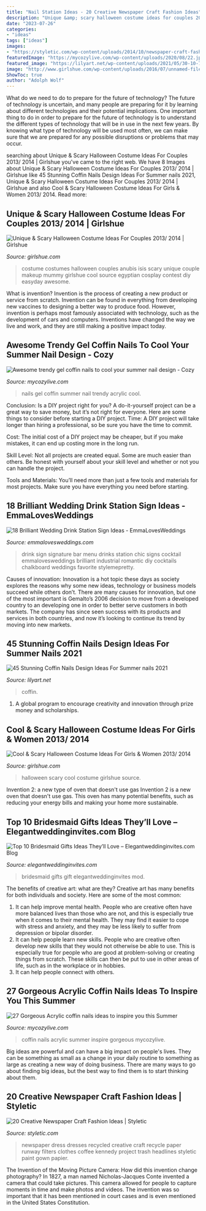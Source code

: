 ```yaml
---
title: "Nail Station Ideas - 20 Creative Newspaper Craft Fashion Ideas"
description: "Unique &amp; scary halloween costume ideas for couples 2013/ 2014"
date: "2023-07-26"
categories:
- "ideas"
tags: ["ideas"]
images:
- "https://styletic.com/wp-content/uploads/2014/10/newspaper-craft-fashion-ideas/8-creative-newspaper-craft-fashion-ideas.jpg"
featuredImage: "https://mycozylive.com/wp-content/uploads/2020/08/22.jpg"
featured_image: "https://lilyart.net/wp-content/uploads/2021/05/30-10-768x1152.jpg"
image: "http://www.girlshue.com/wp-content/uploads/2016/07/unnamed-file-2453.jpg"
ShowToc: true
author: "Adolph Wolf"
---
```



What do we need to do to prepare for the future of technology?
The future of technology is uncertain, and many people are preparing for it by learning about different technologies and their potential implications. One important thing to do in order to prepare for the future of technology is to understand the different types of technology that will be in use in the next few years. By knowing what type of technology will be used most often, we can make sure that we are prepared for any possible disruptions or problems that may occur.

	

		
searching about Unique &amp; Scary Halloween Costume Ideas For Couples 2013/ 2014 | Girlshue you've came to the right web. We have 8 Images about Unique &amp; Scary Halloween Costume Ideas For Couples 2013/ 2014 | Girlshue like 45 Stunning Coffin Nails Design Ideas For Summer nails 2021, Unique &amp; Scary Halloween Costume Ideas For Couples 2013/ 2014 | Girlshue and also Cool &amp; Scary Halloween Costume Ideas For Girls &amp; Women 2013/ 2014. Read more:
		
    
## Unique &amp; Scary Halloween Costume Ideas For Couples 2013/ 2014 | Girlshue

<img loading=lazy src="http://www.girlshue.com/wp-content/uploads/2016/07/unnamed-file-2453.jpg" onerror="this.onerror=null;this.src='https://tse3.mm.bing.net/th?id=OIP.KECqiU10vnKM3jbK6leNnAAAAA&amp;pid=15.1';" alt="Unique &amp; Scary Halloween Costume Ideas For Couples 2013/ 2014 | Girlshue">

_Source: girlshue.com_

>costume costumes halloween couples anubis isis scary unique couple makeup mummy girlshue cool source egyptian cosplay contest diy easyday awesome. 

	

What is invention?
Invention is the process of creating a new product or service from scratch. Invention can be found in everything from developing new vaccines to designing a better way to produce food. However, invention is perhaps most famously associated with technology, such as the development of cars and computers. Inventions have changed the way we live and work, and they are still making a positive impact today.

    
## Awesome Trendy Gel Coffin Nails To Cool Your Summer Nail Design - Cozy

<img loading=lazy src="https://mycozylive.com/wp-content/uploads/2020/08/22.jpg" onerror="this.onerror=null;this.src='https://tse2.mm.bing.net/th?id=OIP.SKOLvcDYDxAOIm-phXS8VgHaKO&amp;pid=15.1';" alt="Awesome trendy gel coffin nails to cool your summer nail design - Cozy">

_Source: mycozylive.com_

>nails gel coffin summer nail trendy acrylic cool. 

	

Conclusion: Is a DIY project right for you?
A do-it-yourself project can be a great way to save money, but it’s not right for everyone. Here are some things to consider before starting a DIY project.
Time: A DIY project will take longer than hiring a professional, so be sure you have the time to commit.

Cost: The initial cost of a DIY project may be cheaper, but if you make mistakes, it can end up costing more in the long run.

Skill Level: Not all projects are created equal. Some are much easier than others. Be honest with yourself about your skill level and whether or not you can handle the project.

Tools and Materials: You’ll need more than just a few tools and materials for most projects. Make sure you have everything you need before starting.

    
## 18 Brilliant Wedding Drink Station Sign Ideas - EmmaLovesWeddings

<img loading=lazy src="http://emmalovesweddings.com/wp-content/uploads/2018/05/chic-wedding-signature-drink-bar-sign-ideas.jpg" onerror="this.onerror=null;this.src='https://tse2.mm.bing.net/th?id=OIP.X_XSw71FPg4L_N27C0YNrAHaLH&amp;pid=15.1';" alt="18 Brilliant Wedding Drink Station Sign Ideas - EmmaLovesWeddings">

_Source: emmalovesweddings.com_

>drink sign signature bar menu drinks station chic signs cocktail emmalovesweddings brilliant industrial romantic diy cocktails chalkboard weddings favorite stylemepretty. 

	

Causes of innovation:
Innovation is a hot topic these days as society explores the reasons why some new ideas, technology or business models succeed while others don’t. There are many causes for innovation, but one of the most important is Gemalto’s 2006 decision to move from a developed country to an developing one in order to better serve customers in both markets. The company has since seen success with its products and services in both countries, and now it’s looking to continue its trend by moving into new markets.

    
## 45 Stunning Coffin Nails Design Ideas For Summer Nails 2021

<img loading=lazy src="https://lilyart.net/wp-content/uploads/2021/05/30-10-768x1152.jpg" onerror="this.onerror=null;this.src='https://tse2.mm.bing.net/th?id=OIP.UkYVWz9kCjanqbSK-ADa5gHaLH&amp;pid=15.1';" alt="45 Stunning Coffin Nails Design Ideas For Summer nails 2021">

_Source: lilyart.net_

>coffin. 

	

1. A global program to encourage creativity and innovation through prize money and scholarships. 

    
## Cool &amp; Scary Halloween Costume Ideas For Girls &amp; Women 2013/ 2014

<img loading=lazy src="https://www.girlshue.com/wp-content/uploads/2016/07/unnamed-file-2401.jpg" onerror="this.onerror=null;this.src='https://tse4.mm.bing.net/th?id=OIP.IZcf0QvlRapHm4Tt6qUnZAAAAA&amp;pid=15.1';" alt="Cool &amp; Scary Halloween Costume Ideas For Girls &amp; Women 2013/ 2014">

_Source: girlshue.com_

>halloween scary cool costume girlshue source. 

	

Invention 2: a new type of oven that doesn't use gas
Invention 2 is a new oven that doesn't use gas. This oven has many potential benefits, such as reducing your energy bills and making your home more sustainable.

    
## Top 10 Bridesmaid Gifts Ideas They’ll Love – Elegantweddinginvites.com Blog

<img loading=lazy src="https://www.elegantweddinginvites.com/wedding-blog/wp-content/uploads/2015/07/bridesmaid-gift-ideas-with-nail-polish-and-champagne.jpg" onerror="this.onerror=null;this.src='https://tse1.mm.bing.net/th?id=OIP.tIV-q9Nf79ZgGN1MFHVyXQHaLH&amp;pid=15.1';" alt="Top 10 Bridesmaid Gifts Ideas They’ll Love – Elegantweddinginvites.com Blog">

_Source: elegantweddinginvites.com_

>bridesmaid gifts gift elegantweddinginvites mod. 

	

The benefits of creative art: what are they?
Creative art has many benefits for both individuals and society. Here are some of the most common: 
1) It can help improve mental health. People who are creative often have more balanced lives than those who are not, and this is especially true when it comes to their mental health. They may find it easier to cope with stress and anxiety, and they may be less likely to suffer from depression or bipolar disorder.
2) It can help people learn new skills. People who are creative often develop new skills that they would not otherwise be able to use. This is especially true for people who are good at problem-solving or creating things from scratch. These skills can then be put to use in other areas of life, such as in the workplace or in hobbies.
3) It can help people connect with others.

    
## 27 Gorgeous Acrylic Coffin Nails Ideas To Inspire You This Summer

<img loading=lazy src="https://mycozylive.com/wp-content/uploads/2020/06/21-5.jpg" onerror="this.onerror=null;this.src='https://tse4.mm.bing.net/th?id=OIP.uQkTolMII9dHbAFzKcAZmwHaK9&amp;pid=15.1';" alt="27 Gorgeous Acrylic coffin nails ideas to inspire you this Summer">

_Source: mycozylive.com_

>coffin nails acrylic summer inspire gorgeous mycozylive. 

	

Big ideas are powerful and can have a big impact on people's lives. They can be something as small as a change in your daily routine to something as large as creating a new way of doing business. There are many ways to go about finding big ideas, but the best way to find them is to start thinking about them.

    
## 20 Creative Newspaper Craft Fashion Ideas | Styletic

<img loading=lazy src="https://styletic.com/wp-content/uploads/2014/10/newspaper-craft-fashion-ideas/8-creative-newspaper-craft-fashion-ideas.jpg" onerror="this.onerror=null;this.src='https://tse4.mm.bing.net/th?id=OIP._4cEe71YtSgyf5UpctjbPQHaM-&amp;pid=15.1';" alt="20 Creative Newspaper Craft Fashion Ideas | Styletic">

_Source: styletic.com_

>newspaper dress dresses recycled creative craft recycle paper runway filters clothes coffee kennedy project trash headlines styletic paint gown papier. 

	

The Invention of the Moving Picture Camera: How did this invention change photography?
In 1827, a man named Nicholas-Jacques Conte invented a camera that could take pictures. This camera allowed for people to capture moments in time and make photos and videos. The invention was so important that it has been mentioned in court cases and is even mentioned in the United States Constitution.

